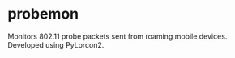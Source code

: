 probemon
========

Monitors 802.11 probe packets sent from roaming mobile devices. Developed using PyLorcon2.

